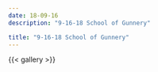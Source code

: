 ```yaml
---
date: 18-09-16
description: "9-16-18 School of Gunnery"

title: "9-16-18 School of Gunnery"
---
```

{{< gallery >}}
